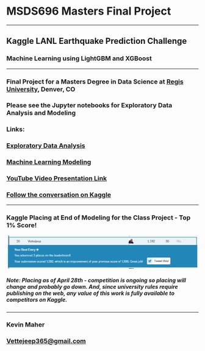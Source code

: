 # MSDS696 Masters Final Project
---
## Kaggle LANL Earthquake Prediction Challenge
### Machine Learning using LightGBM and XGBoost
---
### Final Project for a Masters Degree in Data Science at [Regis University](https://www.regis.edu), Denver, CO  
### Please see the Jupyter notebooks for Exploratory Data Analysis and Modeling
### Links:
### [Exploratory Data Analysis](https://github.com/Vettejeep/MSDS696-Masters-Final-Project/blob/master/earthquake_eda.ipynb)
### [Machine Learning Modeling](https://github.com/Vettejeep/MSDS696-Masters-Final-Project/blob/master/earthquake_model.ipynb)
### [YouTube Video Presentation Link](https://youtu.be/HR0ppRIkq1o)
### [Follow the conversation on Kaggle](https://www.kaggle.com/vettejeep/masters-final-project-model-lb-1-392)
---
### Kaggle Placing at End of Modeling for the Class Project - Top 1% Score!  
![Kaggle_Placing](img/Kaggle_Placing_28Apr.PNG)  

##### Note: Placing as of April 28th - competition is ongoing so placing will change and probably go down. And, since university rules require publishing on the web, any value of this work is fully available to competitors on Kaggle.
---
### Kevin Maher    
### Vettejeep365@gmail.com    
